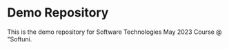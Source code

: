 # Demo Repository

This is the demo repository for Software Technologies May 2023 Course @ "Softuni.
